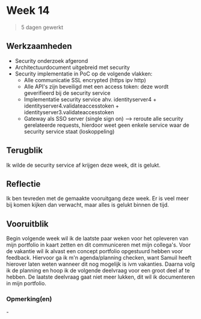 # Week 14
> 5 dagen gewerkt

## Werkzaamheden
- Security onderzoek afgerond
- Architectuurdocument uitgebreid met security
- Security implementatie in PoC op de volgende vlakken:
	- Alle communicatie SSL encrypted (https ipv http)
	- Alle API's zijn beveiligd met een access token: deze wordt geverifieerd bij de security service
	- Implementatie security service ahv. identityserver4 + identityserver4.validateaccesstoken + identityserver3.validateaccesstoken
	- Gateway als SSO server (single sign on) --> reroute alle security gerelateerde requests, hierdoor weet geen enkele service waar de security service staat (loskoppeling)

## Terugblik
Ik wilde de security service af krijgen deze week, dit is gelukt.

## Reflectie
Ik ben tevreden met de gemaakte vooruitgang deze week. Er is veel meer bij komen kijken dan verwacht, maar alles is gelukt binnen de tijd.

## Vooruitblik
Begin volgende week wil ik de laatste paar weken voor het opleveren van mijn portfolio in kaart zetten en dit communiceren met mijn collega's. Voor de vakantie wil ik alvast een concept portfolio opgestuurd hebben voor feedback. Hiervoor ga ik m'n agenda/planning checken, want Samuil heeft hierover laten weten wanneer dit nog mogelijk is ivm vakanties. Daarna volg ik de planning en hoop ik de volgende deelvraag voor een groot deel af te hebben. De laatste deelvraag gaat niet meer lukken, dit wil ik documenteren in mijn portfolio.

### Opmerking(en)
\-
